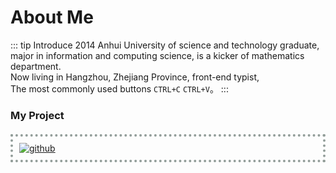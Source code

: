 # About Me

::: tip Introduce
2014 Anhui University of science and technology graduate, <br />
major in information and computing science, is a kicker of mathematics department.<br />
Now living in Hangzhou, Zhejiang Province, front-end typist, <br />
The most commonly used buttons ```CTRL+C``` ```CTRL+V```。
:::

### My Project

<a href="https://github.com/realwds" target="_blank">
  <img class="githubCard" src="https://ghchart.rshah.org/realwds" alt="github" />
</a> 

<style>
.githubCard {
  display: block;
  padding: 10px;
  margin-top: 20px;
  margin-bottom: 20px;
  border: 4px dotted #929d99;
  box-sizing: border-box;
}
</style>
